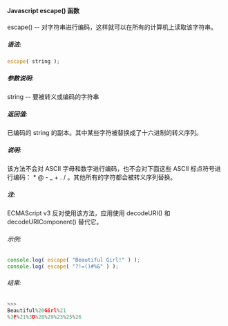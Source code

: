 #### Javascript escape() 函数

  escape() -- 对字符串进行编码，这样就可以在所有的计算机上读取该字符串。

##### 语法:

  ```javascript
  escape( string );
  ```

##### 参数说明:

  string -- 要被转义或编码的字符串

##### 返回值:

  已编码的 string 的副本。其中某些字符被替换成了十六进制的转义序列。

##### 说明:

  该方法不会对 ASCII 字母和数字进行编码，也不会对下面这些 ASCII 标点符号进行编码： * @ - _ + . / 。其他所有的字符都会被转义序列替换。

##### 注:

  ECMAScript v3 反对使用该方法，应用使用 decodeURI() 和 decodeURIComponent() 替代它。

###### 示例:

  ```javascript
  console.log( escape( "Beautiful Girl!" ) );
  console.log( escape( "?!=()#%&" ) );
  ```

###### 结果:

  ```javascript
  >>>
  Beautiful%20Girl%21
  %3F%21%3D%28%29%23%25%26
  ```
